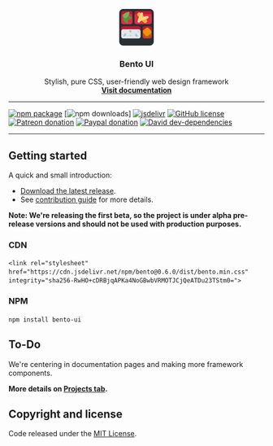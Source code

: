 <p align="center">
	<img src="https://raw.githubusercontent.com/Social-chan/Bento/master/logo.png" alt="Bento logo">
	<h3 align="center">Bento UI</h3>
	<p align="center">
		Stylish, pure CSS, user-friendly web design framework
		<br>
		<a href="https://bento.social-chan.com"><strong>Visit documentation</strong></a>
	</p>
</p>

<hr>

[![npm package](https://img.shields.io/npm/v/bento-ui.svg?style=flat-square)](https://www.npmjs.com/package/bento-ui) [![npm downloads](https://img.shields.io/npm/dt/Social-chan/Bento.svg?style=flat-square)] [![jsdelivr](https://data.jsdelivr.com/v1/package/npm/bento/badge)](https://www.jsdelivr.com/package/npm/bento) [![GitHub license](https://img.shields.io/badge/license-MIT-blue.svg?style=flat-square)](https://raw.githubusercontent.com/Social-chan/Bento/master/LICENSE) [![Patreon donation](https://img.shields.io/badge/patreon-donate-orange.svg?style=flat-square)](https://www.patreon.com/d8vjork) [![Paypal donation](https://img.shields.io/badge/paypal-donate-blue.svg?style=flat-square)](https://www.paypal.me/d8vjork) [![David dev-dependencies](https://img.shields.io/david/dev/Social-chan/Bento.svg?style=flat-square)](https://david-dm.org/Social-chan/Tadaima?type=dev)

<hr>

## Getting started
A quick and small introduction:

- [Download the latest release](https://github.com/Social-chan/Bento/archive/0.6.0.zip).
- See [contribution guide](https://github.com/Social-chan/Bento/blob/master/CONTRIBUTING.md) for more details.

**Note: We're releasing the first beta, so the project is under alpha pre-release versions and should not be used with production purposes.**

### CDN
`<link rel="stylesheet" href="https://cdn.jsdelivr.net/npm/bento@0.6.0/dist/bento.min.css" integrity="sha256-RwHO+cDRBjqAPKa4NoGBwbVRMOTJCjQeATDu23TStm0=">`

### NPM
`npm install bento-ui`

## To-Do
We're centering in documentation pages and making more framework components.

**More details on [Projects tab](https://github.com/Social-chan/Bento/projects).**

## Copyright and license
Code released under the [MIT License](https://github.com/Social-chan/Bento/blob/master/LICENSE).
